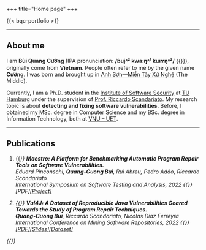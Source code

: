 +++
title="Home page"
+++

{{< bqc-portfolio >}}

---
## About me
I am **Bùi Quang Cường** (IPA pronunciation: **/ɓujᴬ² kwaːŋᴬ¹ kɯɤŋᴬ²/** {{<inline-audio audio-src="/media/audios/bui_quang_cuong.mp3">}}), originally come from **Vietnam**. People often refer to me by the given name **Cường**. I was born and brought up in [Anh Sơn—Miền Tây Xứ Nghệ](https://www.youtube.com/watch?v=gnRnloNXuHQ) (The Middle).

Currently, I am a Ph.D. student in the [Institute of Software Security](https://www.tuhh.de/softsec/) at [TU Hamburg](https://www.tuhh.de) under the supervision of [Prof. Riccardo Scandariato](https://scandariato.org). My research topic is about **detecting and fixing software vulnerabilities**. Before, I obtained my MSc. degree in Computer Science and my BSc. degree in Information Technology, both at [VNU – UET](https://uet.vnu.edu.vn/en/).

---
## Publications
1. {{<em text="[ISSTA'22]">}} **Maestro: A Platform for Benchmarking Automatic Program Repair Tools on Software Vulnerabilities.**  
Eduard Pinconschi, **Quang-Cuong Bui**, Rui Abreu, Pedro Adão, Riccardo Scandariato  
*International Symposium on Software Testing and Analysis, 2022*  {{<em text="(to appear)">}} [PDF][[Project]](https://github.com/epicosy/nexus)

2. {{<em text="[MSR'22]">}} **Vul4J: A Dataset of Reproducible Java Vulnerabilities Geared Towards the Study of Program Repair Techniques.**  
**Quang-Cuong Bui**, Riccardo Scandariato, Nicolas Diaz Ferreyra  
*International Conference on Mining Software Repositories, 2022*  {{<em text="(Best Data and Tool Showcase Paper Award)">}} [[PDF]](./papers/msr22.pdf)[[Slides]](https://www.youtube.com/watch?v=EML84ZSFuvQ)[[Dataset]](https://github.com/bqcuong/vul4j)

{{<inline-audio-script>}}

